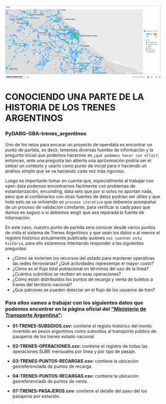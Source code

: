<img src="./multimedia/portada.png">

# CONOCIENDO UNA PARTE DE LA HISTORIA DE LOS TRENES ARGENTINOS
### PyDARG-GBA-trenes_argentinos

Uno de los retos para encarar un proyecto de opendata es encontrar un punto de partida, es decir, tenemos diversas fuentes de información y la pregunta inicial que podemos hacernos es `¿qué podemos hacer con ellos?`, entonces, ante una pregunta tan abierta una apróximación podría ser el setear un contexto y usarlo como punto de inicial para ir haciendo un análisis simple que se va haciendo cada vez más riguroso.

Luego es importante tomar en cuenta que, especialmente al trabajar con open data podemos encontrarnos facilmente con problemas de estandarización, enconding, data sets que por si solos no aportan nada, pero que al combinarlos con otras fuentes de datos podrían ser útiles y que todo esto se va volviendo un `proceso iterativo` que debemos acompañar de un proceso de validación constante, para verificar si cada paso que damos es seguro o si debemos exigir que sea reparada la fuente de información.

En este caso, nuestro punto de partida sera conocer desde varios puntos de vista el sistema de Trenes Argentinos y que sean los datos o al menos el registro histórico actualmente publicado quienes  `nos cuenten esta história`, para ello estaremos intentando responder a las siguientes preguntas: 


- ¿Cómo se invierten los recursos del estado para mantener operativas las redes ferroviarias? ¿Qué actividades representan el mayor costo?
- ¿Cómo es el flujo total poblacional en términos del uso de la línea? ¿Cuántos subsidios se reciben en esas operaciones?
- ¿Cómo están distribuidos los puntos de recarga y venta de boletos a traves del territorio nacional?
- ¿Que patrones se pueden detectar en el flujo de los usuarios de tren?


### Para ellos vamos a trabajar con los siguientes datos que podemos encontrar en la página oficial del ["Ministerio de Transporte Argentina"](https://servicios.transporte.gob.ar/gobierno_abierto/):

- **01-TRENES-SUBSIDIOS.csv:** contiene el registo histórico del monto invertido en pesos argentinos como subsidios al transporte público de pasajeros de los trenes estado nacional.

- **02-TRENES-OPERACIONES.csv:** contiene el registro de todas las operaciones SUBE mensuales por línea y por tipo de pasaje.

- **03-TRENES-PUNTOS-RECARGAS.csv:** contiene la ubicación georeferenciada de puntos de recarga.

- **04-TRENES-PUNTOS-RECARGAS.csv:** contiene la ubicación georeferenciada de puntos de venta.

- **07-TRENES-PASAJEROS.csv:** contiene el detalle del paso del los pasajeros por estación. 

